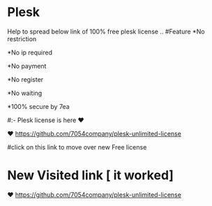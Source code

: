 # Plesk 

Help to spread below link of 100% free plesk license ..
#Feature
*No restriction

*No ip required

*No payment

*No register

*No waiting

*100% secure by 7ea

#:- Plesk license is here  ♥

♥ https://github.com/7054company/plesk-unlimited-license

#click on this link to move over new Free license

# New Visited link [ it worked]
 ♥ https://github.com/7054company/plesk-unlimited-license

